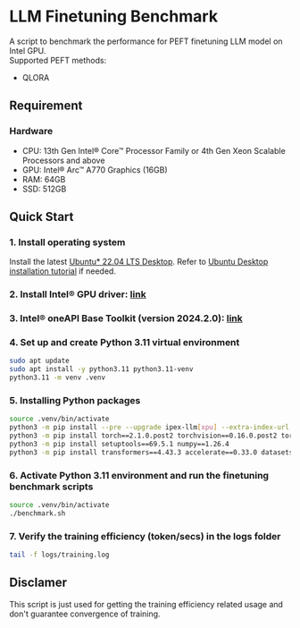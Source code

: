 # LLM Finetuning Benchmark
A script to benchmark the performance for PEFT finetuning LLM model on Intel GPU. \
Supported PEFT methods:
* QLORA

## Requirement
### Hardware
* CPU: 13th Gen Intel® Core™ Processor Family or 4th Gen Xeon Scalable Processors and above
* GPU: Intel® Arc™ A770 Graphics (16GB)
* RAM: 64GB
* SSD: 512GB

## Quick Start
### 1. Install operating system
Install the latest [Ubuntu* 22.04 LTS Desktop](https://releases.ubuntu.com/jammy/). Refer to [Ubuntu Desktop installation tutorial](https://ubuntu.com/tutorials/install-ubuntu-desktop#1-overview) if needed.

### 2. Install Intel® GPU driver: [link](https://github.com/intel/edge-developer-kit-reference-scripts/tree/main/gpu/arc/dg2)

### 3. Intel® oneAPI Base Toolkit (version 2024.2.0): [link](https://www.intel.com/content/www/us/en/developer/tools/oneapi/base-toolkit-download.html?operatingsystem=linux&linux-install-type=offline)

### 4. Set up and create Python 3.11 virtual environment
```bash
sudo apt update
sudo apt install -y python3.11 python3.11-venv
python3.11 -m venv .venv
```

### 5. Installing Python packages
```bash
source .venv/bin/activate
python3 -m pip install --pre --upgrade ipex-llm[xpu] --extra-index-url https://pytorch-extension.intel.com/release-whl/stable/xpu/us/
python3 -m pip install torch==2.1.0.post2 torchvision==0.16.0.post2 torchaudio==2.1.0.post2 intel-extension-for-pytorch==2.1.30.post0 oneccl_bind_pt==2.1.300+xpu --extra-index-url https://pytorch-extension.intel.com/release-whl/stable/xpu/us/
python3 -m pip install setuptools==69.5.1 numpy==1.26.4
python3 -m pip install transformers==4.43.3 accelerate==0.33.0 datasets==2.20.0 peft==0.12.0 bitsandbytes==0.43.2 scipy==1.14.0 fire==0.6.0 trl==0.9.6
```

### 6. Activate Python 3.11 environment and run the finetuning benchmark scripts
```bash
source .venv/bin/activate
./benchmark.sh
```

### 7. Verify the training efficiency (token/secs) in the logs folder
```bash
tail -f logs/training.log
```

## Disclamer
This script is just used for getting the training efficiency related usage and don't guarantee convergence of training.
